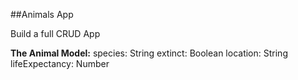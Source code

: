 ##Animals App

Build a full CRUD App 

**The Animal Model:**
species: String
extinct: Boolean
location: String
lifeExpectancy: Number
